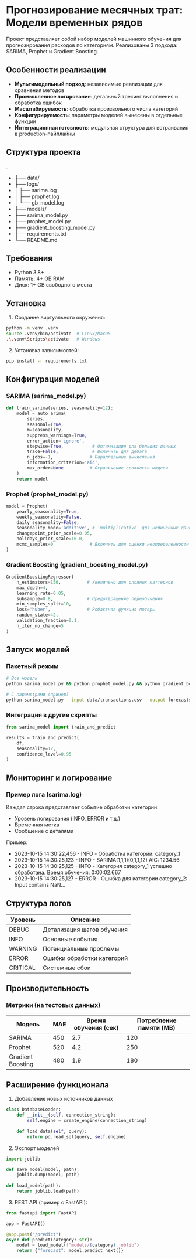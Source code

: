 # Прогнозирование месячных трат: Модели временных рядов

Проект представляет собой набор моделей машинного обучения для прогнозирования расходов по категориям. Реализованы 3 подхода: SARIMA, Prophet и Gradient Boosting. 

## Особенности реализации
- **Мультимодельный подход**: независимые реализации для сравнения методов
- **Промышленное логирование**: детальный трекинг выполнения и обработка ошибок
- **Масштабируемость**: обработка произвольного числа категорий
- **Конфигурируемость**: параметры моделей вынесены в отдельные функции
- **Интеграционная готовность**: модульная структура для встраивания в production-пайплайны

## Структура проекта
.
- ├── data/
- ├── logs/
- │   ├── sarima.log
- │   ├── prophet.log
- │   └── gb_model.log
- ├── models/
- ├── sarima_model.py
- ├── prophet_model.py
- ├── gradient_boosting_model.py
- ├── requirements.txt
- └── README.md


## Требования
- Python 3.8+
- Память: 4+ GB RAM
- Диск: 1+ GB свободного места

## Установка
1. Создание виртуального окружения:
```bash
python -m venv .venv
source .venv/bin/activate  # Linux/MacOS
.\.venv\Scripts\activate   # Windows
```

2. Установка зависимостей:
```bash
pip install -r requirements.txt
```
## Конфигурация моделей
### SARIMA (sarima_model.py)
``` python 
def train_sarima(series, seasonality=12):
    model = auto_arima(
        series,
        seasonal=True,
        m=seasonality,
        suppress_warnings=True,
        error_action='ignore',
        stepwise=True,           # Оптимизация для больших данных
        trace=False,             # Включить для дебага
        n_jobs=-1,              # Параллельные вычисления
        information_criterion='aic',
        max_order=None          # Ограничение сложности модели
    )
    return model
```
### Prophet (prophet_model.py)
``` python 
model = Prophet(
    yearly_seasonality=True,
    weekly_seasonality=False,
    daily_seasonality=False,
    seasonality_mode='additive', # 'multiplicative' для нелинейных данных
    changepoint_prior_scale=0.05,
    holidays_prior_scale=10.0,
    mcmc_samples=0              # Включить для оценки неопределенности
)
```
### Gradient Boosting (gradient_boosting_model.py)
``` python 
GradientBoostingRegressor(
    n_estimators=150,          # Увеличено для сложных паттернов
    max_depth=4,
    learning_rate=0.05,
    subsample=0.8,             # Предотвращение переобучения
    min_samples_split=10,
    loss='huber',              # Робастная функция потерь
    random_state=42,
    validation_fraction=0.1,
    n_iter_no_change=5
)
```
## Запуск моделей
### Пакетный режим
```bash
# Все модели
python sarima_model.py && python prophet_model.py && python gradient_boosting_model.py

# С параметрами (пример)
python sarima_model.py --input data/transactions.csv --output forecasts/
```
### Интеграция в другие скрипты
``` python 
from sarima_model import train_and_predict

results = train_and_predict(
    df,
    seasonality=12,
    confidence_level=0.95
)
```
## Мониторинг и логирование
### Пример лога (sarima.log)
Каждая строка представляет событие обработки категории:
- Уровень логирования (INFO, ERROR и т.д.)
- Временная метка
- Сообщение с деталями

Пример:
- 2023-10-15 14:30:22,456 - INFO - Обработка категории: category_1  
- 2023-10-15 14:30:25,123 - INFO - SARIMA(1,1,1)(0,1,1,12) AIC: 1234.56  
- 2023-10-15 14:30:25,125 - INFO - Категория category_1 успешно обработана. Время обучения: 0:00:02.667  
- 2023-10-15 14:30:25,127 - ERROR - Ошибка для категории category_2: Input contains NaN...

## Структура логов
| Уровень   | Описание                                   |
|-----------|--------------------------------------------|
| DEBUG     | Детализация шагов обучения                |
| INFO      | Основные события                          |
| WARNING    | Потенциальные проблемы                  |
| ERROR      | Ошибки обработки категорий               |
| CRITICAL   | Системные сбои                           |

## Производительность
### Метрики (на тестовых данных)
| Модель              | MAE   | Время обучения (сек) | Потребление памяти (MB) |
|---------------------|-------|----------------------|-------------------------|
| SARIMA             | 450   | 2.7                  | 120                     |
| Prophet            | 520   | 4.2                  | 250                     |
| Gradient Boosting  | 480   | 1.9                  | 180                     |

## Расширение функционала

1. Добавление новых источников данных

```python
class DatabaseLoader:
    def __init__(self, connection_string):
        self.engine = create_engine(connection_string)
    
    def load_data(self, query):
        return pd.read_sql(query, self.engine)
```

2. Экспорт моделей
```python
import joblib

def save_model(model, path):
    joblib.dump(model, path)
    
def load_model(path):
    return joblib.load(path)
```

3. REST API (пример с FastAPI):

```python
from fastapi import FastAPI

app = FastAPI()

@app.post("/predict")
async def predict(category: str):
    model = load_model(f"models/{category}.joblib")
    return {"forecast": model.predict_next()}
```

